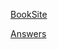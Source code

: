 [ BookSite ](https://algs4.cs.princeton.edu/code/)

[ Answers ](https://github.com/reneargento/algorithms-sedgewick-wayne/tree/master/src)
